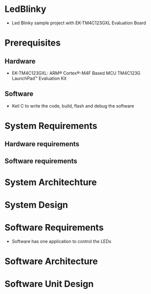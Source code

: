 # LedBlinky
- Led Blinky sample project with EK-TM4C123GXL Evaluation Board
# Prerequisites
## Hardware
- EK-TM4C123GXL: ARM® Cortex®-M4F Based MCU TM4C123G LaunchPad™ Evaluation Kit
## Software
- Keil C to write the code, build, flash and debug the software
# System Requirements
## Hardware requirements

## Software requirements

# System Architechture

# System Design

# Software Requirements
- Software has one application to control the LEDs
# Software Architecture

# Software Unit Design
